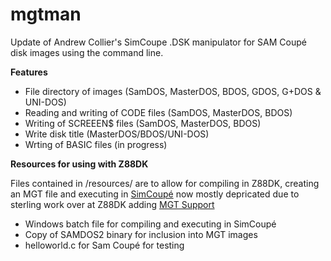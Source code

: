 # mgtman
Update of Andrew Collier's SimCoupe .DSK manipulator for SAM Coupé disk images using the command line.

**Features**

* File directory of images (SamDOS, MasterDOS, BDOS, GDOS, G+DOS & UNI-DOS)
* Reading and writing of CODE files (SamDOS, MasterDOS, BDOS)
* Writing of SCREEEN$ files (SamDOS, MasterDOS, BDOS)
* Write disk title (MasterDOS/BDOS/UNI-DOS)
* Wrting of BASIC files (in progress)

**Resources for using with Z88DK**

Files contained in /resources/ are to allow for compiling in Z88DK, creating an MGT file and executing in [SimCoupé](https://github.com/simonowen/simcoupe) now mostly depricated due to sterling work over at Z88DK adding [MGT Support](https://github.com/z88dk/z88dk/commit/fa1f1b45901e4412f190353647667192b4c2e61b)
* Windows batch file for compiling and executing in SimCoupé
* Copy of SAMDOS2 binary for inclusion into MGT images
* helloworld.c for Sam Coupé for testing
